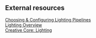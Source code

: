 ## External resources
[Choosing & Configuring Lighting Pipelines](https://docs.unity3d.com/Manual/choose-a-lighting-setup.html)  
[Lighting Overview](https://docs.unity3d.com/Manual/LightingOverview.html)  
[Creative Core: Lighting](https://learn.unity.com/project/creative-core-lighting)  
